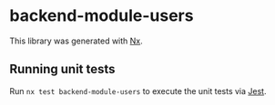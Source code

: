 # backend-module-users

This library was generated with [Nx](https://nx.dev).

## Running unit tests

Run `nx test backend-module-users` to execute the unit tests via [Jest](https://jestjs.io).
